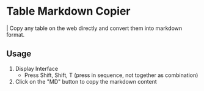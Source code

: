 # Table Markdown Copier
| Copy any table on the web directly and convert them into markdown format.

## Usage
1. Display Interface
	* Press Shift, Shift, T (press in sequence, not together as combination)
1. Click on the "MD" button to copy the markdown content